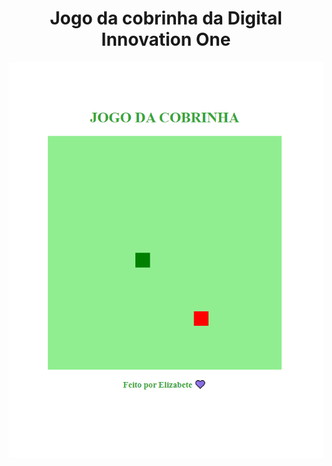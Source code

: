 <h1 align="center">Jogo da cobrinha da Digital Innovation One</h1>

<p align="center">
<img src="snake.png" alt="Snake">
</p>
